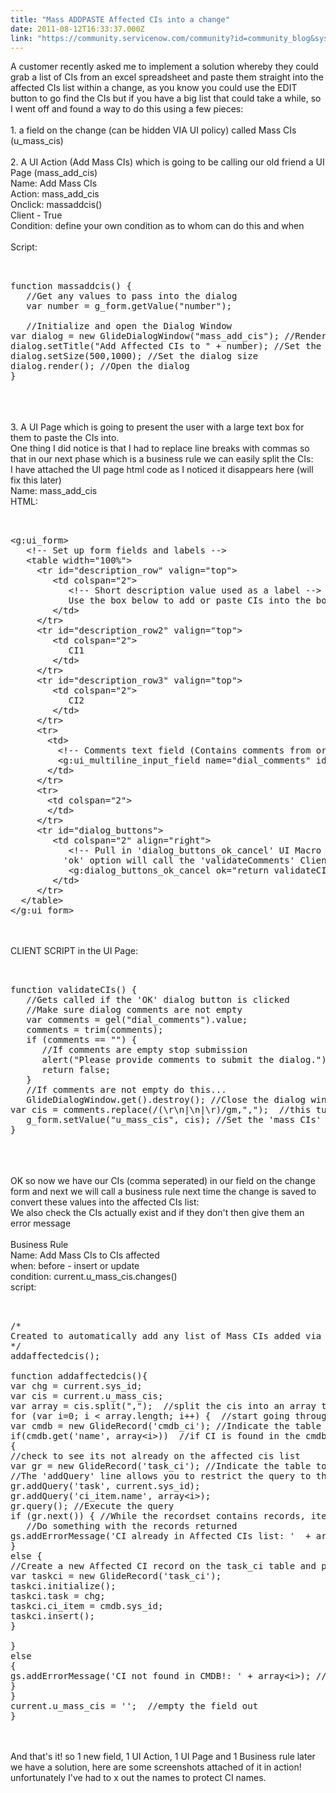 ```yaml
---
title: "Mass ADDPASTE Affected CIs into a change"
date: 2011-08-12T16:33:37.000Z
link: "https://community.servicenow.com/community?id=community_blog&sys_id=5cfc62a5dbd0dbc01dcaf3231f961922"
---
```

<p>A customer recently asked me to implement a solution whereby they could grab a list of CIs from an excel spreadsheet and paste them straight into the affected CIs list within a change, as you know you could use the EDIT button to go find the CIs but if you have a big list that could take a while, so I went off and found a way to do this using a few pieces:<br /><br />1. a field on the change (can be hidden VIA UI policy) called Mass CIs (u_mass_cis)<br /><br />2. A UI Action (Add Mass CIs) which is going to be calling our old friend a UI Page (mass_add_cis)<br />Name: Add Mass CIs<br />Action: mass_add_cis<br />Onclick: massaddcis()<br />Client - True<br />Condition: define your own condition as to whom can do this and when<br /><br />Script:<br /><pre __default_attr="plain" __jive_macro_name="code" class="jive_text_macro jive_macro_code"><br /><br />function massaddcis() {<br />   //Get any values to pass into the dialog<br />   var number = g_form.getValue("number");<br /><br />   //Initialize and open the Dialog Window<br />var dialog = new GlideDialogWindow("mass_add_cis"); //Render the dialog containing the UI Page<br />dialog.setTitle("Add Affected CIs to " + number); //Set the dialog title<br />dialog.setSize(500,1000); //Set the dialog size<br />dialog.render(); //Open the dialog<br />}<br /></pre><br /><br /><br />3. A UI Page which is going to present the user with a large text box for them to paste the CIs into.<br />One thing I did notice is that I had to replace line breaks with commas so that in our next phase which is a business rule we can easily split the CIs:<br />I have attached the UI page html code as I noticed it disappears here (will fix this later)<br />Name: mass_add_cis<br />HTML:<br /><pre __default_attr="plain" __jive_macro_name="code" class="jive_text_macro jive_macro_code"><br /><br />&lt;g:ui_form&gt;<br />   &lt;!-- Set up form fields and labels --&gt;<br />   &lt;table width="100%"&gt;<br />     &lt;tr id="description_row" valign="top"&gt;<br />        &lt;td colspan="2"&gt;<br />           &lt;!-- Short description value used as a label --&gt;<br />           Use the box below to add or paste CIs into the box below in the following format:<br />        &lt;/td&gt;<br />     &lt;/tr&gt;<br />     &lt;tr id="description_row2" valign="top"&gt;<br />        &lt;td colspan="2"&gt;<br />           CI1<br />        &lt;/td&gt;<br />     &lt;/tr&gt;<br />     &lt;tr id="description_row3" valign="top"&gt;<br />        &lt;td colspan="2"&gt;<br />           CI2<br />        &lt;/td&gt;<br />     &lt;/tr&gt;<br />     &lt;tr&gt;<br />       &lt;td&gt;<br />         &lt;!-- Comments text field (Contains comments from originating record as a default) --&gt;<br />         &lt;g:ui_multiline_input_field name="dial_comments" id="dial_comments" label="Add or Paste CIs below" value="" mandatory="true" /&gt;<br />       &lt;/td&gt;<br />     &lt;/tr&gt;<br />     &lt;tr&gt;<br />       &lt;td colspan="2"&gt;<br />       &lt;/td&gt;<br />     &lt;/tr&gt;<br />     &lt;tr id="dialog_buttons"&gt;<br />        &lt;td colspan="2" align="right"&gt;<br />           &lt;!-- Pull in 'dialog_buttons_ok_cancel' UI Macro for submit/cancel buttons.<br />          'ok' option will call the 'validateComments' Client script function from the UI Page--&gt;<br />           &lt;g:dialog_buttons_ok_cancel ok="return validateCIs()" /&gt;<br />        &lt;/td&gt;<br />     &lt;/tr&gt;<br />  &lt;/table&gt;<br />&lt;/g:ui_form&gt;<br /></pre><br /><br />CLIENT SCRIPT in the UI Page:<br /><pre __default_attr="plain" __jive_macro_name="code" class="jive_text_macro jive_macro_code"><br /><br />function validateCIs() {<br />   //Gets called if the 'OK' dialog button is clicked<br />   //Make sure dialog comments are not empty<br />   var comments = gel("dial_comments").value;<br />   comments = trim(comments);<br />   if (comments == "") {<br />      //If comments are empty stop submission<br />      alert("Please provide comments to submit the dialog.");<br />      return false;<br />   }<br />   //If comments are not empty do this...<br />   GlideDialogWindow.get().destroy(); //Close the dialog window<br />var cis = comments.replace(/(\r\n|\n|\r)/gm,",");  //this turns line breaks into commas which are easier to split in the upcoming business rule<br />   g_form.setValue("u_mass_cis", cis); //Set the 'mass CIs' field with the values in the dialog<br />}<br /></pre><br /><br /><br />OK so now we have our CIs (comma seperated) in our field on the change form and next we will call a business rule next time the change is saved to convert these values into the affected CIs list:<br />We also check the CIs actually exist and if they don't then give them an error message<br /><br />Business Rule<br />Name: Add Mass CIs to CIs affected<br />when: before - insert or update<br />condition: current.u_mass_cis.changes()<br />script:<br /><pre __default_attr="plain" __jive_macro_name="code" class="jive_text_macro jive_macro_code"><br /><br />/*<br />Created to automatically add any list of Mass CIs added via the 'Add Mass CIs' action to the affected CIs related list<br />*/<br />addaffectedcis();<br /><br />function addaffectedcis(){<br />var chg = current.sys_id;<br />var cis = current.u_mass_cis;<br />var array = cis.split(",");  //split the cis into an array this is why we used commas<br />for (var i=0; i &lt; array.length; i++) {  //start going through each one<br />var cmdb = new GlideRecord('cmdb_ci'); //Indicate the table to query from<br />if(cmdb.get('name', array&lt;i&gt;))  //if CI is found in the cmdb database, n.b. We should not need to query as name should be unique so when we find it stop the query<br />{<br />//check to see its not already on the affected cis list<br />var gr = new GlideRecord('task_ci'); //Indicate the table to query from<br />//The 'addQuery' line allows you to restrict the query to the field/value pairs specified (optional)<br />gr.addQuery('task', current.sys_id);<br />gr.addQuery('ci_item.name', array&lt;i&gt;);<br />gr.query(); //Execute the query<br />if (gr.next()) { //While the recordset contains records, iterate through them<br />   //Do something with the records returned<br />gs.addErrorMessage('CI already in Affected CIs list: '  + array&lt;i&gt;);<br />}<br />else {<br />//Create a new Affected CI record on the task_ci table and populate the fields with the values below I.e. The change number and the ci itself<br />var taskci = new GlideRecord('task_ci');<br />taskci.initialize();<br />taskci.task = chg;<br />taskci.ci_item = cmdb.sys_id;<br />taskci.insert();<br />}<br /><br />}<br />else<br />{<br />gs.addErrorMessage('CI not found in CMDB!: ' + array&lt;i&gt;); //inform user ci cannot be found and show as error message does not stop submission though<br />}<br />}<br />current.u_mass_cis = '';  //empty the field out<br />}<br /></pre><br /><br />And that's it! so 1 new field, 1 UI Action, 1 UI Page and 1 Business rule later we have a solution, here are some screenshots attached of it in action!<br />unfortunately I've had to x out the names to protect CI names.</p>